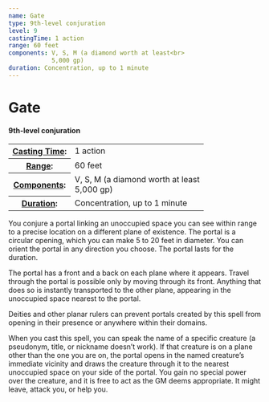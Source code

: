 ```yaml
---
name: Gate
type: 9th-level conjuration
level: 9
castingTime: 1 action
range: 60 feet
components: V, S, M (a diamond worth at least<br>
			5,000 gp)
duration: Concentration, up to 1 minute
---
```


Gate
====

#### 9th-level conjuration

<table cellspacing="0" class="statBlock"><tbody><tr><th><a href="/srd/spellcasting/castingASpell.htm#castingtime">Casting Time</a>:</th><td>1 action</td></tr><tr><th><a href="/srd/spellcasting/castingASpell.htm#range">Range</a>:</th><td>60 feet</td></tr><tr><th><a href="/srd/spellcasting/castingASpell.htm#components">Components</a>:</th><td>V, S, M (a diamond worth at least<br>5,000 gp)</td></tr><tr><th><a href="/srd/spellcasting/castingASpell.htm#duration">Duration</a>:</th><td>Concentration, up to 1 minute</td></tr></tbody></table>

You conjure a portal linking an unoccupied space you can see within range to a precise location on a different plane of existence. The portal is a circular opening, which you can make 5 to 20 feet in diameter. You can orient the portal in any direction you choose. The portal lasts for the duration.

The portal has a front and a back on each plane where it appears. Travel through the portal is possible only by moving through its front. Anything that does so is instantly transported to the other plane, appearing in the unoccupied space nearest to the portal.

Deities and other planar rulers can prevent portals created by this spell from opening in their presence or anywhere within their domains.

When you cast this spell, you can speak the name of a specific creature (a pseudonym, title, or nickname doesn’t work). If that creature is on a plane other than the one you are on, the portal opens in the named creature’s immediate vicinity and draws the creature through it to the nearest unoccupied space on your side of the portal. You gain no special power over the creature, and it is free to act as the GM deems appropriate. It might leave, attack you, or help you.